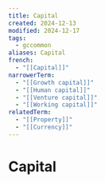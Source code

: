 ```yaml
---
title: Capital
created: 2024-12-13
modified: 2024-12-17
tags:
  - gccommon
aliases: Capital
french:
  - "[[Capital]]"
narrowerTerm:
  - "[[Growth capital]]"
  - "[[Human capital]]"
  - "[[Venture capital]]"
  - "[[Working capital]]"
relatedTerm:
  - "[[Property]]"
  - "[[Currency]]"
---
```

# Capital
